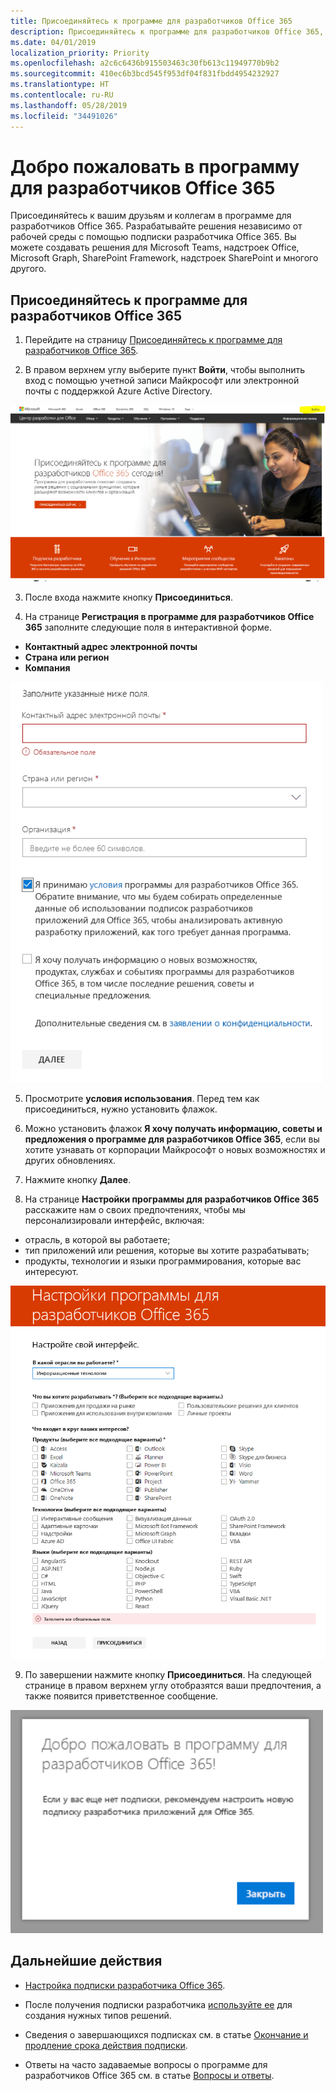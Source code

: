 ```yaml
---
title: Присоединяйтесь к программе для разработчиков Office 365
description: Присоединяйтесь к программе для разработчиков Office 365, чтобы создавать решения Office 365 независимо от рабочей среды.
ms.date: 04/01/2019
localization_priority: Priority
ms.openlocfilehash: a2c6c6436b915503463c30fb613c11949770b9b2
ms.sourcegitcommit: 410ec6b3bcd545f953df04f831fbdd4954232927
ms.translationtype: HT
ms.contentlocale: ru-RU
ms.lasthandoff: 05/28/2019
ms.locfileid: "34491026"
---
```

# <a name="welcome-to-the-office-365-developer-program"></a>Добро пожаловать в программу для разработчиков Office 365

Присоединяйтесь к вашим друзьям и коллегам в программе для разработчиков Office 365. Разрабатывайте решения независимо от рабочей среды с помощью подписки разработчика Office 365. Вы можете создавать решения для Microsoft Teams, надстроек Office, Microsoft Graph, SharePoint Framework, надстроек SharePoint и многого другого.

## <a name="join-the-office-365-developer-program"></a>Присоединяйтесь к программе для разработчиков Office 365

1. Перейдите на страницу [Присоединяйтесь к программе для разработчиков Office 365](https://developer.microsoft.com/office/dev-program). 

2. В правом верхнем углу выберите пункт **Войти**, чтобы выполнить вход с помощью учетной записи Майкрософт или электронной почты с поддержкой Azure Active Directory. 

  <img alt="Join the Office 365 Developer Program Sign-in" src="images/0-sign-in-page.png" width="700">

3. После входа нажмите кнопку **Присоединиться**.

4. На странице **Регистрация в программе для разработчиков Office 365** заполните следующие поля в интерактивной форме.

  - **Контактный адрес электронной почты**
  - **Страна или регион**
  - **Компания**

  <img alt="Join the Office 365 Developer Program form" src="images/1-welcome-page.png" width="500">

5. Просмотрите **условия использования**. Перед тем как присоединиться, нужно установить флажок.

6. Можно установить флажок **Я хочу получать информацию, советы и предложения о программе для разработчиков Office 365**, если вы хотите узнавать от корпорации Майкрософт о новых возможностях и других обновлениях. 

7. Нажмите кнопку **Далее**.

8. На странице **Настройки программы для разработчиков Office 365** расскажите нам о своих предпочтениях, чтобы мы персонализировали интерфейс, включая:

  - отрасль, в которой вы работаете;
  - тип приложений или решения, которые вы хотите разрабатывать;
  - продукты, технологии и языки программирования, которые вас интересуют.

  <img alt="Choose program preferences" src="images/2-preferences-page.png" width="600">

9. По завершении нажмите кнопку **Присоединиться**. На следующей странице в правом верхнем углу отобразятся ваши предпочтения, а также появится приветственное сообщение.

  <img alt="Welcome message" src="images/3-welcome-popup.png" width="500">


## <a name="next-steps"></a>Дальнейшие действия

- [Настройка подписки разработчика Office 365](office-365-developer-program-get-started.md). 

- После получения подписки разработчика [используйте ее](build-office-365-solutions.md) для создания нужных типов решений.

- Сведения о завершающихся подписках см. в статье [Окончание и продление срока действия подписки](subscription-expiration-and-renewal.md).

- Ответы на часто задаваемые вопросы о программе для разработчиков Office 365 см. в статье [Вопросы и ответы](office-365-developer-program-faq.md).


